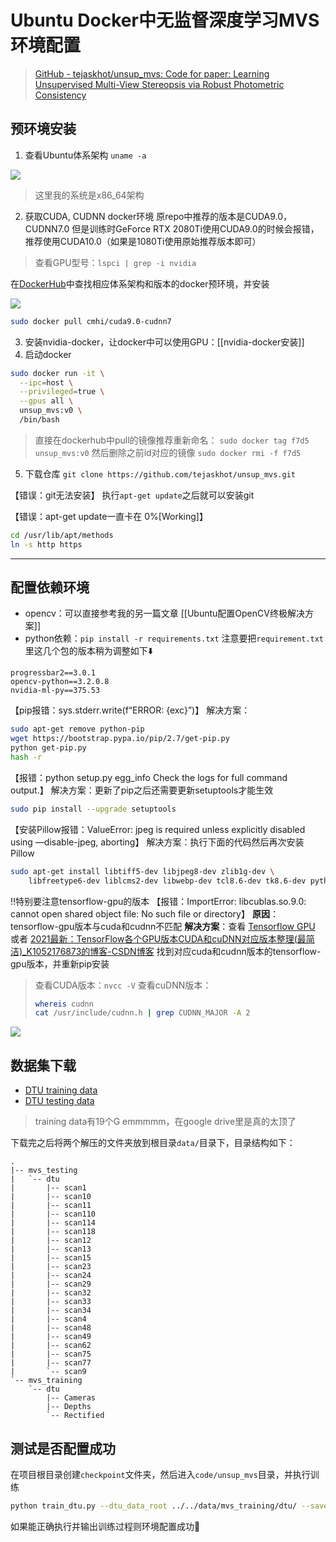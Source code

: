 # Ubuntu Docker中无监督深度学习MVS环境配置

> [GitHub - tejaskhot/unsup_mvs: Code for paper: Learning Unsupervised Multi-View Stereopsis via Robust Photometric Consistency](https://github.com/tejaskhot/unsup_mvs)

## 预环境安装
1. 查看Ubuntu体系架构
`uname -a`

![](https://doublez-site-bed.oss-cn-shanghai.aliyuncs.com/img/20210430214551.png)

> 这里我的系统是x86_64架构

2. 获取CUDA, CUDNN docker环境
原repo中推荐的版本是CUDA9.0，CUDNN7.0
但是训练时GeForce RTX 2080Ti使用CUDA9.0的时候会报错，推荐使用CUDA10.0（如果是1080Ti使用原始推荐版本即可）
> 查看GPU型号：`lspci | grep -i nvidia`

在[DockerHub](https://hub.docker.com)中查找相应体系架构和版本的docker预环境，并安装

![](https://doublez-site-bed.oss-cn-shanghai.aliyuncs.com/img/20210430214604.png)

```bash
sudo docker pull cmhi/cuda9.0-cudnn7
```

3. 安装nvidia-docker，让docker中可以使用GPU：[[nvidia-docker安装]]
4. 启动docker
```bash
sudo docker run -it \
  --ipc=host \
  --privileged=true \
  --gpus all \
  unsup_mvs:v0 \
  /bin/bash
```

> 直接在dockerhub中pull的镜像推荐重新命名：
> `sudo docker tag f7d5 unsup_mvs:v0`
> 然后删除之前id对应的镜像
> `sudo docker rmi -f f7d5`

5. 下载仓库
`git clone https://github.com/tejaskhot/unsup_mvs.git`

【错误：git无法安装】
执行`apt-get update`之后就可以安装git

【错误：apt-get update一直卡在 0%[Working]】
```bash
cd /usr/lib/apt/methods
ln -s http https
```

---

## 配置依赖环境
- opencv：可以直接参考我的另一篇文章 [[Ubuntu配置OpenCV终极解决方案]]
- python依赖：`pip install -r requirements.txt`
注意要把`requirement.txt`里这几个包的版本稍为调整如下⬇️
```
progressbar2==3.0.1
opencv-python==3.2.0.8
nvidia-ml-py==375.53
```

【pip报错：sys.stderr.write(f“ERROR: {exc}”)】
解决方案：
```bash
sudo apt-get remove python-pip
wget https://bootstrap.pypa.io/pip/2.7/get-pip.py
python get-pip.py
hash -r
```

【报错：python setup.py egg_info Check the logs for full command output.】
解决方案：更新了pip之后还需要更新setuptools才能生效
```bash
sudo pip install --upgrade setuptools
```

【安装Pillow报错：ValueError: jpeg is required unless explicitly disabled using —disable-jpeg, aborting】
解决方案：执行下面的代码然后再次安装Pillow
```bash
sudo apt-get install libtiff5-dev libjpeg8-dev zlib1g-dev \
    libfreetype6-dev liblcms2-dev libwebp-dev tcl8.6-dev tk8.6-dev python-tk
```

‼️特别要注意tensorflow-gpu的版本
【报错：ImportError: libcublas.so.9.0: cannot open shared object file: No such file or directory】
**原因**：tensorflow-gpu版本与cuda和cudnn不匹配
**解决方案**：查看 [Tensorflow GPU](https://tensorflow.google.cn/install/source_windows?hl=en#gpu) 或者 [2021最新：TensorFlow各个GPU版本CUDA和cuDNN对应版本整理(最简洁)_K1052176873的博客-CSDN博客](https://blog.csdn.net/K1052176873/article/details/114526086) 找到对应cuda和cudnn版本的tensorflow-gpu版本，并重新pip安装

> 查看CUDA版本：`nvcc -V`
> 查看cuDNN版本：
> ```bash
> whereis cudnn
> cat /usr/include/cudnn.h | grep CUDNN_MAJOR -A 2
> ```
> 

![](https://doublez-site-bed.oss-cn-shanghai.aliyuncs.com/img/20210430214617.png)


## 数据集下载
- [DTU training data](https://drive.google.com/file/d/1eDjh-_bxKKnEuz5h-HXS7EDJn59clx6V/view)
- [DTU testing data](https://drive.google.com/file/d/135oKPefcPTsdtLRzoDAQtPpHuoIrpRI_/view)
> training data有19个G emmmmm，在google drive里是真的太顶了

下载完之后将两个解压的文件夹放到根目录`data/`目录下，目录结构如下：
```
.
|-- mvs_testing
|   `-- dtu
|       |-- scan1
|       |-- scan10
|       |-- scan11
|       |-- scan110
|       |-- scan114
|       |-- scan118
|       |-- scan12
|       |-- scan13
|       |-- scan15
|       |-- scan23
|       |-- scan24
|       |-- scan29
|       |-- scan32
|       |-- scan33
|       |-- scan34
|       |-- scan4
|       |-- scan48
|       |-- scan49
|       |-- scan62
|       |-- scan75
|       |-- scan77
|       `-- scan9
`-- mvs_training
    `-- dtu
        |-- Cameras
        |-- Depths
        `-- Rectified
```

## 测试是否配置成功
在项目根目录创建`checkpoint`文件夹，然后进入`code/unsup_mvs`目录，并执行训练
```bash
python train_dtu.py --dtu_data_root ../../data/mvs_training/dtu/ --save_dir ../../checkpoint/
```
如果能正确执行并输出训练过程则环境配置成功🎉